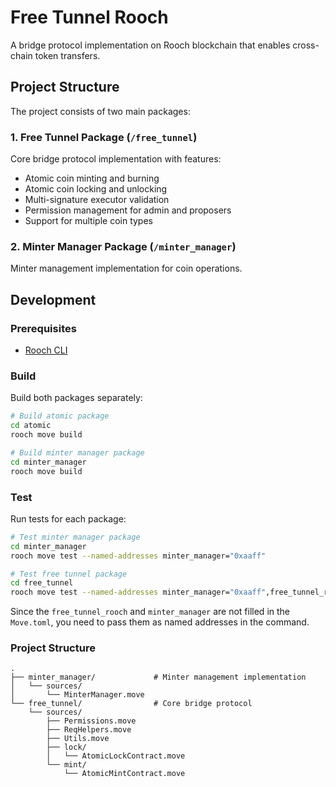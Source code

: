 # Free Tunnel Rooch

A bridge protocol implementation on Rooch blockchain that enables cross-chain token transfers.

## Project Structure

The project consists of two main packages:

### 1. Free Tunnel Package (`/free_tunnel`)
Core bridge protocol implementation with features:
- Atomic coin minting and burning
- Atomic coin locking and unlocking 
- Multi-signature executor validation
- Permission management for admin and proposers
- Support for multiple coin types

### 2. Minter Manager Package (`/minter_manager`)
Minter management implementation for coin operations.

## Development

### Prerequisites

- [Rooch CLI](https://rooch.network/docs/get-started/installation)

### Build

Build both packages separately:

```bash
# Build atomic package
cd atomic
rooch move build

# Build minter manager package
cd minter_manager
rooch move build
```

### Test

Run tests for each package:

```bash
# Test minter manager package
cd minter_manager
rooch move test --named-addresses minter_manager="0xaaff"

# Test free tunnel package
cd free_tunnel
rooch move test --named-addresses minter_manager="0xaaff",free_tunnel_rooch="0xbbee"
```

Since the `free_tunnel_rooch` and `minter_manager` are not filled in the `Move.toml`, you need to pass them as named addresses in the command.

### Project Structure
```
.
├── minter_manager/             # Minter management implementation
│   └── sources/
│       └── MinterManager.move
└── free_tunnel/                # Core bridge protocol
    └── sources/
        ├── Permissions.move
        ├── ReqHelpers.move
        ├── Utils.move
        ├── lock/
        │   └── AtomicLockContract.move
        └── mint/
            └── AtomicMintContract.move
```